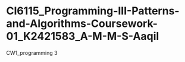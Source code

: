 # CI6115_Programming-III-Patterns-and-Algorithms-Coursework-01_K2421583_A-M-M-S-Aaqil
CW1_programming 3 
